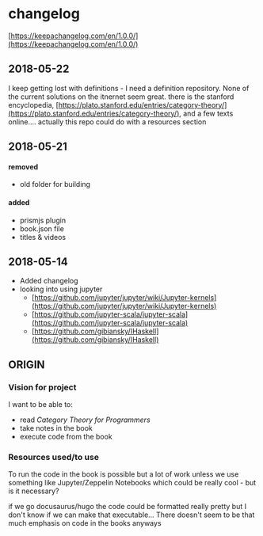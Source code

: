 # changelog

[https://keepachangelog.com/en/1.0.0/](https://keepachangelog.com/en/1.0.0/)

## 2018-05-22

I keep getting lost with definitions - I need a definition repository.  None of the current solutions on the itnernet seem great. there is the stanford encyclopedia, [https://plato.stanford.edu/entries/category-theory/](https://plato.stanford.edu/entries/category-theory/), and a few texts online.... actually this repo could do with a resources section

## 2018-05-21

#### removed

* old folder for building 

#### added

* prismjs plugin
* book.json file
* titles & videos 

## 2018-05-14

* Added changelog
* looking into using jupyter 
  * [https://github.com/jupyter/jupyter/wiki/Jupyter-kernels](https://github.com/jupyter/jupyter/wiki/Jupyter-kernels) 
  * [https://github.com/jupyter-scala/jupyter-scala](https://github.com/jupyter-scala/jupyter-scala)
  * [https://github.com/gibiansky/IHaskell](https://github.com/gibiansky/IHaskell)

## ORIGIN

### **Vision** for project

I want to be able to:

* read _Category Theory for Programmers_
* take notes in the book
* execute code from the book

### **Resources** used/to use

To run the code in the book is possible but a lot of work unless we use something like Jupyter/Zeppelin Notebooks which could be really cool - but is it necessary?

if we go docusaurus/hugo the code could be formatted really pretty but I don't know if we can make that executable... There doesn't seem to be that much emphasis on code in the books anyways

